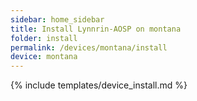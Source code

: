 ```yaml
---
sidebar: home_sidebar
title: Install Lynnrin-AOSP on montana
folder: install
permalink: /devices/montana/install
device: montana
---
```

{% include templates/device_install.md %}
